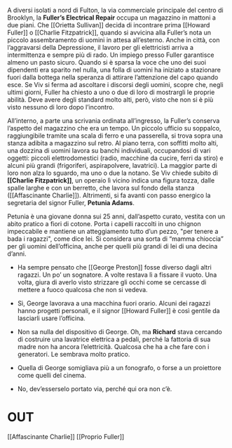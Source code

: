 A diversi isolati a nord di Fulton, la via commerciale principale del centro di Brooklyn, la **Fuller’s Electrical Repair** occupa un magazzino in mattoni a due piani. Che [[Orietta Sullivan]] decida di incontrare prima [[Howard Fuller]] o [[Charlie Fitzpatrick]], quando si avvicina alla Fuller’s nota un piccolo assembramento di uomini in attesa all’esterno. Anche in città, con l’aggravarsi della Depressione, il lavoro per gli elettricisti arriva a intermittenza e sempre più di rado. Un impiego presso Fuller garantisce almeno un pasto sicuro. Quando si è sparsa la voce che uno dei suoi dipendenti era sparito nel nulla, una folla di uomini ha iniziato a stazionare fuori dalla bottega nella speranza di attirare l’attenzione del capo quando esce. Se Viv si ferma ad ascoltare i discorsi degli uomini, scopre che, negli ultimi giorni, Fuller ha chiesto a uno o due di loro di mostrargli le proprie abilità. Deve avere degli standard molto alti, però, visto che non si è più visto nessuno di loro dopo l’incontro.

All’interno, a parte una scrivania ordinata all’ingresso, la Fuller’s conserva l’aspetto del magazzino che era un tempo. Un piccolo ufficio su soppalco, raggiungibile tramite una scala di ferro e una passerella, si trova sopra una stanza adibita a magazzino sul retro. Al piano terra, con soffitti molto alti, una dozzina di uomini lavora su banchi individuali, occupandosi di vari oggetti: piccoli elettrodomestici (radio, macchine da cucire, ferri da stiro) e alcuni più grandi (frigoriferi, aspirapolvere, lavatrici). La maggior parte di loro non alza lo sguardo, ma uno o due la notano. Se Viv chiede subito di **[[Charlie Fitzpatrick]]**, un operaio lì vicino indica una figura tozza, dalle spalle larghe e con un berretto, che lavora sul fondo della stanza ([[Affascinante Charlie]]). Altrimenti, si fa avanti con passo energico la segretaria del signor Fuller, **Petunia Adams**.

Petunia è una giovane donna sui 25 anni, dall’aspetto curato, vestita con un abito pratico a fiori di cotone. Porta i capelli raccolti in uno chignon impeccabile e mantiene un atteggiamento tutto d’un pezzo, "per tenere a bada i ragazzi", come dice lei. Si considera una sorta di “mamma chioccia” per gli uomini dell’officina, anche per quelli più grandi di lei di una decina d’anni.

- Ha sempre pensato che [[George Preston]] fosse diverso dagli altri ragazzi. Un po’ un sognatore. A volte restava lì a fissare il vuoto. Una volta, giura di averlo visto strizzare gli occhi come se cercasse di mettere a fuoco qualcosa che non si vedeva.
    
- Sì, George lavorava a una macchina fuori orario. Alcuni dei ragazzi hanno progetti personali, e il signor [[Howard Fuller]] è così gentile da lasciarli usare l’officina.
    
- Non sa nulla del dispositivo di George. Oh, ma **Richard** stava cercando di costruire una lavatrice elettrica a pedali, perché la fattoria di sua madre non ha ancora l’elettricità. Qualcosa che ha a che fare con i generatori. Le sembrava molto pratico.
    
- Quella di George somigliava più a un fonografo, o forse a un proiettore come quelli del cinema.
    
- No, dev’esserselo portato via, perché qui ora non c’è.


# OUT
[[Affascinante Charlie]]
[[Proprio Fuller]]